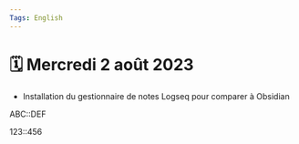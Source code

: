 ```yaml
---
Tags: English 
---
```

# 🗓️ Mercredi 2 août 2023
- Installation du gestionnaire de notes Logseq pour comparer à Obsidian


ABC::DEF
<!--SR:!2023-08-05,3,250-->

123::456
<!--SR:!2023-08-05,3,250-->
